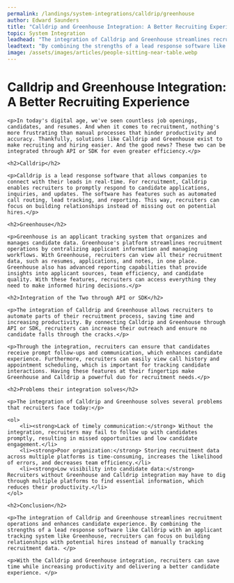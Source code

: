 ```yaml
---
permalink: /landings/system-integrations/calldrip/greenhouse
author: Edward Saunders
title: "Calldrip and Greenhouse Integration: A Better Recruiting Experience"
topic: System Integration
leadhead: "The integration of Calldrip and Greenhouse streamlines recruitment operations and enhances candidate experience"
leadtext: "By combining the strengths of a lead response software like Calldrip with an applicant tracking system like Greenhouse, recruiters can focus on building relationships with potential hires instead of manually tracking recruitment data."
image: /assets/images/articles/people-sitting-near-table.webp
---
```

<div class="arttext">
	<h1>Calldrip and Greenhouse Integration: A Better Recruiting Experience</h1>

	<p>In today's digital age, we've seen countless job openings, candidates, and resumes. And when it comes to recruitment, nothing's more frustrating than manual processes that hinder productivity and accuracy. Thankfully, solutions like Calldrip and Greenhouse exist to make recruiting and hiring easier. And the good news? These two can be integrated through API or SDK for even greater efficiency.</p>

	<h2>Calldrip</h2>

	<p>Calldrip is a lead response software that allows companies to connect with their leads in real-time. For recruitment, Calldrip enables recruiters to promptly respond to candidate applications, inquiries, and updates. The software has features such as automated call routing, lead tracking, and reporting. This way, recruiters can focus on building relationships instead of missing out on potential hires.</p>

	<h2>Greenhouse</h2>

	<p>Greenhouse is an applicant tracking system that organizes and manages candidate data. Greenhouse's platform streamlines recruitment operations by centralizing applicant information and managing workflows. With Greenhouse, recruiters can view all their recruitment data, such as resumes, applications, and notes, in one place. Greenhouse also has advanced reporting capabilities that provide insights into applicant sources, team efficiency, and candidate quality. With these features, recruiters can access everything they need to make informed hiring decisions.</p>

	<h2>Integration of the Two through API or SDK</h2>

	<p>The integration of Calldrip and Greenhouse allows recruiters to automate parts of their recruitment process, saving time and increasing productivity. By connecting Calldrip and Greenhouse through API or SDK, recruiters can increase their outreach and ensure no candidate falls through the cracks.</p>

	<p>Through the integration, recruiters can ensure that candidates receive prompt follow-ups and communication, which enhances candidate experience. Furthermore, recruiters can easily view call history and appointment scheduling, which is important for tracking candidate interactions. Having these features at their fingertips make Greenhouse and Calldrip a powerful duo for recruitment needs.</p>

	<h2>Problems their integration solves</h2>

	<p>The integration of Calldrip and Greenhouse solves several problems that recruiters face today:</p>

	<ol>
		<li><strong>Lack of timely communication:</strong> Without the integration, recruiters may fail to follow up with candidates promptly, resulting in missed opportunities and low candidate engagement.</li>
		<li><strong>Poor organization:</strong> Storing recruitment data across multiple platforms is time-consuming, increases the likelihood of errors, and decreases team efficiency.</li>
		<li><strong>Low visibility into candidate data:</strong> Recruiters without Greenhouse and Calldrip integration may have to dig through multiple platforms to find essential information, which reduces their productivity.</li>
	</ol>

	<h2>Conclusion</h2>

	<p>The integration of Calldrip and Greenhouse streamlines recruitment operations and enhances candidate experience. By combining the strengths of a lead response software like Calldrip with an applicant tracking system like Greenhouse, recruiters can focus on building relationships with potential hires instead of manually tracking recruitment data. </p>

	<p>With the Calldrip and Greenhouse integration, recruiters can save time while increasing productivity and delivering a better candidate experience. </p>

</div>